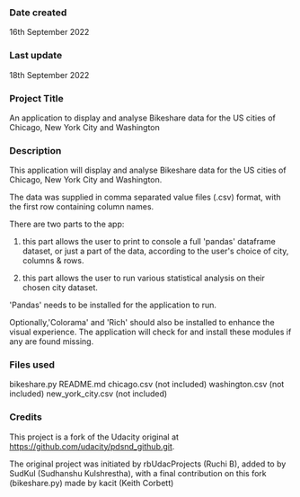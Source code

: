 ### Date created
16th September 2022

### Last update
18th September 2022

### Project Title
An application to display and analyse Bikeshare data for the US
cities of Chicago, New York City and Washington

### Description
This application will display and analyse Bikeshare data for the US
cities of Chicago, New York City and Washington.

The data was supplied in comma separated value files (.csv)
format, with the first row containing column names.

There are two parts to the app:

1. this part allows the user to print to console a full 'pandas'
dataframe dataset, or just a part of the data, according to the user's
choice of city, columns & rows.

2. this part allows the user to run various statistical analysis on
their chosen city dataset.

'Pandas' needs to be installed for the application to run.

Optionally,'Colorama' and 'Rich' should also be installed to enhance the
visual experience. The application will check for and install these
modules if any are found missing.

### Files used
bikeshare.py
README.md
chicago.csv (not included)
washington.csv (not included)
new_york_city.csv (not included)

### Credits
This project is a fork of the Udacity original at https://github.com/udacity/pdsnd_github.git.

The original project was initiated by rbUdacProjects (Ruchi B), added to by SudKul (Sudhanshu Kulshrestha), with a final contribution on this fork (bikeshare.py) made by kacit (Keith Corbett)

